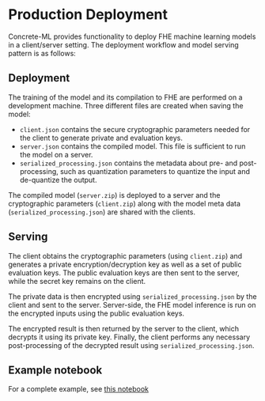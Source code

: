 # Production Deployment

Concrete-ML provides functionality to deploy FHE machine learning models in a client/server setting. The deployment workflow and model serving pattern is as follows:

## Deployment

The training of the model and its compilation to FHE are performed on a development machine. Three different files are created when saving the model:

- `client.json` contains the secure cryptographic parameters needed for the client to generate private and evaluation keys.
- `server.json` contains the compiled model. This file is sufficient to run the model on a server.
- `serialized_processing.json` contains the metadata about pre- and post-processing, such as quantization parameters to quantize the input and de-quantize the output.

The compiled model (`server.zip`) is deployed to a server and the cryptographic parameters (`client.zip`) along with the model meta data (`serialized_processing.json`) are shared with the clients.

## Serving

The client obtains the cryptographic parameters (using `client.zip`) and generates a private encryption/decryption key as well as a set of public evaluation keys. The public evaluation keys are then sent to the server, while the secret key remains on the client.

The private data is then encrypted using `serialized_processing.json` by the client and sent to the server. Server-side, the FHE model inference is run on the encrypted inputs using the public evaluation keys.

The encrypted result is then returned by the server to the client, which decrypts it using its private key. Finally, the client performs any necessary post-processing of the decrypted result using `serialized_processing.json`.

## Example notebook

For a complete example, see [this notebook](https://github.com/zama-ai/concrete-ml/blob/release/0.5.x/docs/advanced_examples/ClientServer.ipynb)
